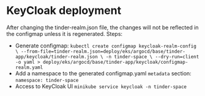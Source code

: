 # KeyCloak deployment

After changing the tinder-realm.json file, the changes will not be reflected in the configmap unless it is regenerated.
Steps:
* Generate configmap: `kubectl create configmap keycloak-realm-config \
  --from-file=tinder-realm.json=deploy/eks/argocd/base/tinder-app/keycloak/tinder-realm.json \
  -n tinder-space \
  --dry-run=client -o yaml > deploy/eks/argocd/base/tinder-app/keycloak/configmap-realm.yaml`
* Add a namespace to the generated configmap.yaml `metadata` section: `namespace: tinder-space`
* Access to KeyCloak UI `minikube service keycloak -n tinder-space`
